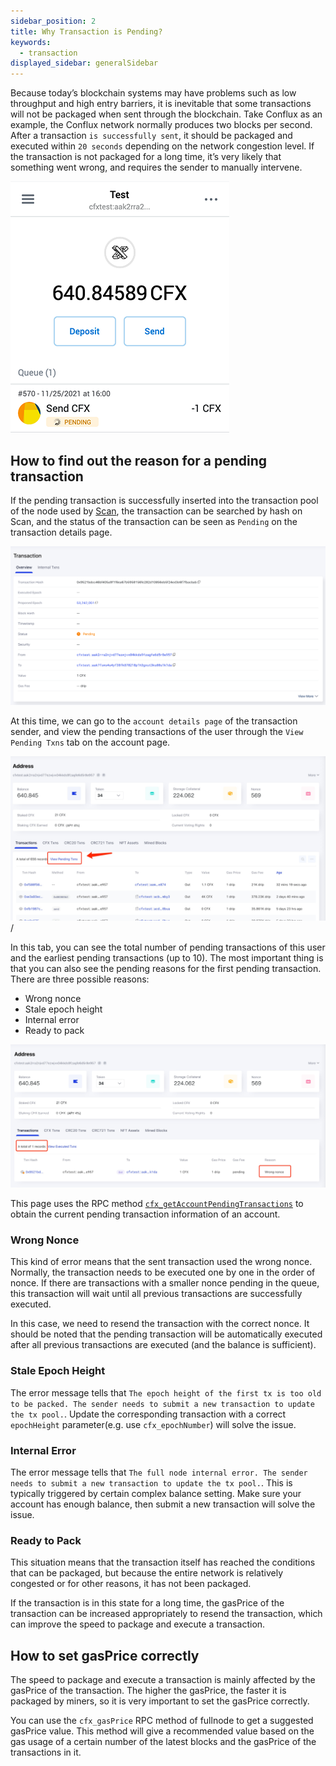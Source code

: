 ```yaml
---
sidebar_position: 2
title: Why Transaction is Pending?
keywords:
  - transaction
displayed_sidebar: generalSidebar
---
```


Because today’s blockchain systems may have problems such as low throughput and high entry barriers, it is inevitable that some transactions will not be packaged when sent through the blockchain. Take Conflux as an example, the Conflux network normally produces two blocks per second. After a transaction `is successfully sent`, it should be packaged and executed within `20 seconds` depending on the network congestion level. If the transaction is not packaged for a long time, it’s very likely that something went wrong, and requires the sender to manually intervene.

![Tx Pending](./img/tx-pending-01.png)


## How to find out the reason for a pending transaction

If the pending transaction is successfully inserted into the transaction pool of the node used by [Scan](https://www.confluxscan.io/), the transaction can be searched by hash on Scan, and the status of the transaction can be seen as `Pending` on the transaction details page.

![Tx Pending](./img/scan-pending-detail-02.png)

 At this time, we can go to the `account details page` of the transaction sender, and view the pending transactions of the user through the `View Pending Txns` tab on the account page.

![Tx Pending](./img/scan-pending-entry-03.png)/

In this tab, you can see the total number of pending transactions of this user and the earliest pending transactions (up to 10). The most important thing is that you can also see the pending reasons for the first pending transaction. There are three possible reasons:

* Wrong nonce
* Stale epoch height
* Internal error
* Ready to pack

![Tx Pending](./img/scan-pending-tx-list-04.png)

This page uses the RPC method [`cfx_getAccountPendingTransactions`](../../../core/build/json-rpc/cfx-namespace.md#cfx_getaccountpendingtransactions) to obtain the current pending transaction information of an account.

### Wrong Nonce

This kind of error means that the sent transaction used the wrong nonce. Normally, the transaction needs to be executed one by one in the order of nonce. If there are transactions with a smaller nonce pending in the queue, this transaction will wait until all previous transactions are successfully executed.

In this case, we need to resend the transaction with the correct nonce. It should be noted that the pending transaction will be automatically executed after all previous transactions are executed (and the balance is sufficient).

### Stale Epoch Height

The error message tells that `The epoch height of the first tx is too old to be packed. The sender needs to submit a new transaction to update the tx pool.`. Update the corresponding transaction with a correct `epochHeight` parameter(e.g. use `cfx_epochNumber`) will solve the issue.

### Internal Error

The error message tells that `The full node internal error. The sender needs to submit a new transaction to update the tx pool.`. This is typically triggered by certain complex balance setting. Make sure your account has enough balance, then submit a new transaction will solve the issue.

### Ready to Pack

This situation means that the transaction itself has reached the conditions that can be packaged, but because the entire network is relatively congested or for other reasons, it has not been packaged.

If the transaction is in this state for a long time, the gasPrice of the transaction can be increased appropriately to resend the transaction, which can improve the speed to package and execute a transaction.

## How to set gasPrice correctly

The speed to package and execute a transaction is mainly affected by the gasPrice of the transaction. The higher the gasPrice, the faster it is packaged by miners, so it is very important to set the gasPrice correctly.

You can use the `cfx_gasPrice` RPC method of fullnode to get a suggested gasPrice value. This method will give a recommended value based on the gas usage of a certain number of the latest blocks and the gasPrice of the transactions in it.
